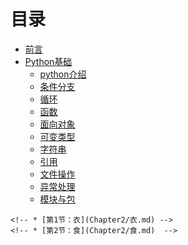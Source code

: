 # 目录

* [前言](README.md)
* [Python基础](基础班/README.md)
	* [python介绍](基础班/python介绍.md)
	* [条件分支](基础班/条件分支.md)
	* [循环](基础班/循环.md)
	* [函数](基础班/函数.md)
	* [面向对象](基础班/面向对象.md)
	* [可变类型](基础班/可变类型.md)
	* [字符串](基础班/字符串.md)
	* [引用](基础班/引用.md)
	* [文件操作](基础班/文件操作.md)
	* [异常处理](基础班/异常处理.md)
	* [模块与包](基础班/模块与包.md)
<!-- * [就业班](就业班/README.md) -->
	<!-- * [第1节：衣](Chapter2/衣.md) -->
	<!-- * [第2节：食](Chapter2/食.md)  -->

